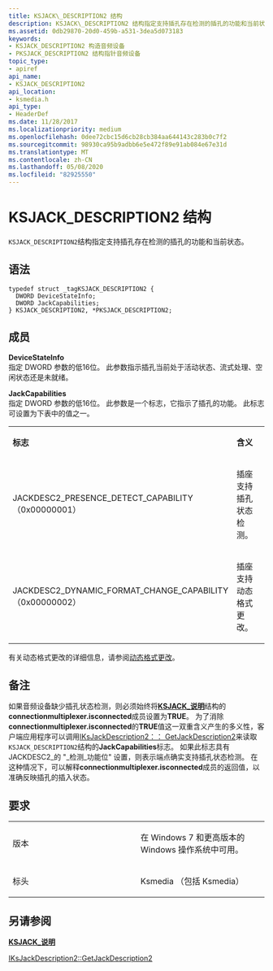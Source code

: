 ```yaml
---
title: KSJACK\_DESCRIPTION2 结构
description: KSJACK\_DESCRIPTION2 结构指定支持插孔存在检测的插孔的功能和当前状态。
ms.assetid: 0db29870-20d0-459b-a531-3dea5d073183
keywords:
- KSJACK_DESCRIPTION2 构造音频设备
- PKSJACK_DESCRIPTION2 结构指针音频设备
topic_type:
- apiref
api_name:
- KSJACK_DESCRIPTION2
api_location:
- ksmedia.h
api_type:
- HeaderDef
ms.date: 11/28/2017
ms.localizationpriority: medium
ms.openlocfilehash: 0dee72cbc15d6cb28cb384aa644143c283b0c7f2
ms.sourcegitcommit: 98930ca95b9adbb6e5e472f89e91ab084e67e31d
ms.translationtype: MT
ms.contentlocale: zh-CN
ms.lasthandoff: 05/08/2020
ms.locfileid: "82925550"
---
```

# <a name="ksjack_description2-structure"></a>KSJACK\_DESCRIPTION2 结构


`KSJACK_DESCRIPTION2`结构指定支持插孔存在检测的插孔的功能和当前状态。

<a name="syntax"></a>语法
------

```ManagedCPlusPlus
typedef struct _tagKSJACK_DESCRIPTION2 {
  DWORD DeviceStateInfo;
  DWORD JackCapabilities;
} KSJACK_DESCRIPTION2, *PKSJACK_DESCRIPTION2;
```

<a name="members"></a>成员
-------

**DeviceStateInfo**  
指定 DWORD 参数的低16位。 此参数指示插孔当前处于活动状态、流式处理、空闲状态还是未就绪。

**JackCapabilities**  
指定 DWORD 参数的低16位。 此参数是一个标志，它指示了插孔的功能。 此标志可设置为下表中的值之一。

<table>
<colgroup>
<col width="50%" />
<col width="50%" />
</colgroup>
<tbody>
<tr class="odd">
<td align="left"><p><strong>标志</strong></p></td>
<td align="left"><p><strong>含义</strong></p></td>
</tr>
<tr class="even">
<td align="left"><p>JACKDESC2_PRESENCE_DETECT_CAPABILITY （0x00000001）</p></td>
<td align="left"><p>插座支持插孔状态检测。</p></td>
</tr>
<tr class="odd">
<td align="left"><p>JACKDESC2_DYNAMIC_FORMAT_CHANGE_CAPABILITY （0x00000002）</p></td>
<td align="left"><p>插座支持动态格式更改。</p></td>
</tr>
</tbody>
</table>

 

有关动态格式更改的详细信息，请参阅[动态格式更改](https://docs.microsoft.com/windows-hardware/drivers/audio/dynamic-format-change)。

<a name="remarks"></a>备注
-------

如果音频设备缺少插孔状态检测，则必须始终将[**KSJACK\_说明**](ksjack-description.md)结构的**connectionmultiplexer.isconnected**成员设置为**TRUE**。 为了消除**connectionmultiplexer.isconnected**的**TRUE**值这一双重含义产生的多义性，客户端应用程序可以调用[IKsJackDescription2：： GetJackDescription2](https://docs.microsoft.com/windows/win32/api/devicetopology/nf-devicetopology-iksjackdescription2-getjackdescription2)来读取`KSJACK_DESCRIPTION2`结构的**JackCapabilities**标志。 如果此标志具有 JACKDESC2\_的 "\_检测\_功能位" 设置，则表示端点确实支持插孔状态检测。 在这种情况下，可以解释**connectionmultiplexer.isconnected**成员的返回值，以准确反映插孔的插入状态。

<a name="requirements"></a>要求
------------

<table>
<colgroup>
<col width="50%" />
<col width="50%" />
</colgroup>
<tbody>
<tr class="odd">
<td align="left"><p>版本</p></td>
<td align="left"><p>在 Windows 7 和更高版本的 Windows 操作系统中可用。</p></td>
</tr>
<tr class="even">
<td align="left"><p>标头</p></td>
<td align="left">Ksmedia （包括 Ksmedia）</td>
</tr>
</tbody>
</table>

## <a name="span-idsee_alsospansee-also"></a><span id="see_also"></span>另请参阅


[**KSJACK\_说明**](ksjack-description.md)

[IKsJackDescription2::GetJackDescription2](https://docs.microsoft.com/windows/win32/api/devicetopology/nf-devicetopology-iksjackdescription2-getjackdescription2)

 

 






